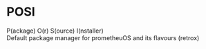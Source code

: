 # POSI
P(ackage) O(r) S(ource) I(nstaller) <br>
Default package manager for prometheuOS and its flavours (retrox)
